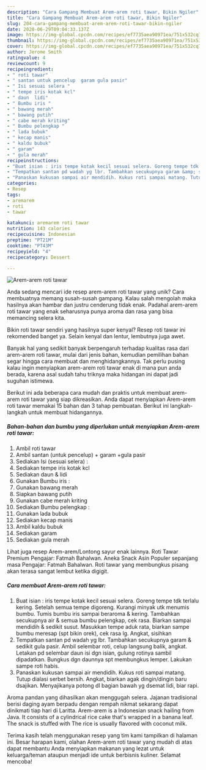 ```yaml
---
description: "Cara Gampang Membuat Arem-arem roti tawar, Bikin Ngiler"
title: "Cara Gampang Membuat Arem-arem roti tawar, Bikin Ngiler"
slug: 204-cara-gampang-membuat-arem-arem-roti-tawar-bikin-ngiler
date: 2020-06-29T09:04:33.137Z
image: https://img-global.cpcdn.com/recipes/ef7735aea90971ea/751x532cq70/arem-arem-roti-tawar-foto-resep-utama.jpg
thumbnail: https://img-global.cpcdn.com/recipes/ef7735aea90971ea/751x532cq70/arem-arem-roti-tawar-foto-resep-utama.jpg
cover: https://img-global.cpcdn.com/recipes/ef7735aea90971ea/751x532cq70/arem-arem-roti-tawar-foto-resep-utama.jpg
author: Jerome Smith
ratingvalue: 4
reviewcount: 9
recipeingredient:
- " roti tawar"
- " santan untuk pencelup  garam gula pasir"
- " Isi sesuai selera "
- " tempe iris kotak kcl"
- " daun  lidi"
- " Bumbu iris "
- " bawang merah"
- " bawang putih"
- " cabe merah kriting"
- " Bumbu pelengkap "
- " lada bubuk"
- " kecap manis"
- " kaldu bubuk"
- " garam"
- " gula merah"
recipeinstructions:
- "Buat isian : iris tempe kotak kecil sesuai selera. Goreng tempe tdk terlalu kering. Setelah semua tempe digoreng. Kurangi minyak utk menumis bumbu. Tumis bumbu iris sampai beraroma &amp; kering. Tambahkan secukupnya air &amp; semua bumbu pelengkap, cek rasa. Biarkan sampai mendidih &amp; sedikit susut. Masukkan tempe aduk rata, biarkan sampe bumbu meresap (spt bikin orek), cek rasa lg. Angkat, sisihkan"
- "Tempatkan santan pd wadah yg lbr. Tambahkan secukupnya garam &amp; sedikit gula pasir. Ambil selembar roti, celup langsung balik, angkat. Letakan pd selembar daun isi dgn isian, gulung rotinya sambil dipadatkan. Bungkus dgn daunnya spt membungkus lemper. Lakukan sampe roti habis."
- "Panaskan kukusan sampai air mendidih. Kukus roti sampai matang. Tutup dialasi serbet bersih. Angkat, biarkan agak dingin/dingin baru dsajikan. Menyajikanya potong dl bagian bawah yg dsemat lidi, biar rapi."
categories:
- Resep
tags:
- aremarem
- roti
- tawar

katakunci: aremarem roti tawar 
nutrition: 143 calories
recipecuisine: Indonesian
preptime: "PT21M"
cooktime: "PT43M"
recipeyield: "4"
recipecategory: Dessert

---
```



![Arem-arem roti tawar](https://img-global.cpcdn.com/recipes/ef7735aea90971ea/751x532cq70/arem-arem-roti-tawar-foto-resep-utama.jpg)

Anda sedang mencari ide resep arem-arem roti tawar yang unik? Cara membuatnya memang susah-susah gampang. Kalau salah mengolah maka hasilnya akan hambar dan justru cenderung tidak enak. Padahal arem-arem roti tawar yang enak seharusnya punya aroma dan rasa yang bisa memancing selera kita.

Bikin roti tawar sendiri yang hasilnya super kenyal? Resep roti tawar ini rekomended banget ya. Selain kenyal dan lentur, lembutnya juga awet.

Banyak hal yang sedikit banyak berpengaruh terhadap kualitas rasa dari arem-arem roti tawar, mulai dari jenis bahan, kemudian pemilihan bahan segar hingga cara membuat dan menghidangkannya. Tak perlu pusing kalau ingin menyiapkan arem-arem roti tawar enak di mana pun anda berada, karena asal sudah tahu triknya maka hidangan ini dapat jadi suguhan istimewa.


Berikut ini ada beberapa cara mudah dan praktis untuk membuat arem-arem roti tawar yang siap dikreasikan. Anda dapat menyiapkan Arem-arem roti tawar memakai 15 bahan dan 3 tahap pembuatan. Berikut ini langkah-langkah untuk membuat hidangannya.

<!--inarticleads1-->

##### Bahan-bahan dan bumbu yang diperlukan untuk menyiapkan Arem-arem roti tawar:

1. Ambil  roti tawar
1. Ambil  santan (untuk pencelup) + garam +gula pasir
1. Sediakan  Isi (sesuai selera) :
1. Sediakan  tempe iris kotak kcl
1. Sediakan  daun &amp; lidi
1. Gunakan  Bumbu iris :
1. Gunakan  bawang merah
1. Siapkan  bawang putih
1. Gunakan  cabe merah kriting
1. Sediakan  Bumbu pelengkap :
1. Gunakan  lada bubuk
1. Sediakan  kecap manis
1. Ambil  kaldu bubuk
1. Sediakan  garam
1. Sediakan  gula merah


Lihat juga resep Arem-arem/Lontong sayur enak lainnya. Roti Tawar Premium Pengajar: Fatmah Bahalwan. Aneka Snack Asin Populer sepanjang masa Pengajar: Fatmah Bahalwan. Roti tawar yang membungkus pisang akan terasa sangat lembut ketika digigit. 

<!--inarticleads2-->

##### Cara membuat Arem-arem roti tawar:

1. Buat isian : iris tempe kotak kecil sesuai selera. Goreng tempe tdk terlalu kering. Setelah semua tempe digoreng. Kurangi minyak utk menumis bumbu. Tumis bumbu iris sampai beraroma &amp; kering. Tambahkan secukupnya air &amp; semua bumbu pelengkap, cek rasa. Biarkan sampai mendidih &amp; sedikit susut. Masukkan tempe aduk rata, biarkan sampe bumbu meresap (spt bikin orek), cek rasa lg. Angkat, sisihkan
1. Tempatkan santan pd wadah yg lbr. Tambahkan secukupnya garam &amp; sedikit gula pasir. Ambil selembar roti, celup langsung balik, angkat. Letakan pd selembar daun isi dgn isian, gulung rotinya sambil dipadatkan. Bungkus dgn daunnya spt membungkus lemper. Lakukan sampe roti habis.
1. Panaskan kukusan sampai air mendidih. Kukus roti sampai matang. Tutup dialasi serbet bersih. Angkat, biarkan agak dingin/dingin baru dsajikan. Menyajikanya potong dl bagian bawah yg dsemat lidi, biar rapi.


Aroma pandan yang dihasilkan akan menggugah selera. Jajanan tradisional berisi daging ayam berpadu dengan rempah nikmat sekarang dapat dinikmati tiap hari di Laritta. Arem-arem is a Indonesian snack hailing from Java. It consists of a cylindrical rice cake that&#39;s wrapped in a banana leaf. The snack is stuffed with The rice is usually flavored with coconut milk. 

Terima kasih telah menggunakan resep yang tim kami tampilkan di halaman ini. Besar harapan kami, olahan Arem-arem roti tawar yang mudah di atas dapat membantu Anda menyiapkan makanan yang lezat untuk keluarga/teman ataupun menjadi ide untuk berbisnis kuliner. Selamat mencoba!
